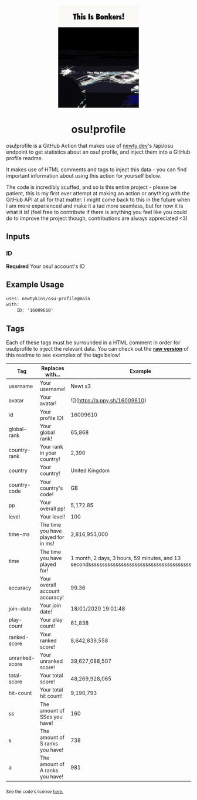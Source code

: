 <div align="center">
    <img src="readme.gif">
    <h1>osu!profile</h1>
</div>

osu!profile is a GitHub Action that makes use of [newty.dev](https://newty.dev/)'s /api/osu endpoint to get statistics about an osu! profile, and inject them into a GitHub profile readme.

It makes use of HTML comments and tags to inject this data - you can find important information about using this action for yourself below.

The code is incredibly scuffed, and so is this entire project - please be patient, this is my first ever attempt at making an action or anything with the GitHub API at all for that matter. I might come back to this in the future when I am more experienced and make it a tad more seamless, but for now it is what it is! (feel free to contribute if there is anything you feel like you could do to improve the project though, contributions are always appreciated <3)

## Inputs

### ID

**Required** Your osu! account's ID

## Example Usage

```
uses: newtykins/osu-profile@main
with:
	ID: '16009610'
```

## Tags

Each of these tags must be surrounded in a HTML comment in order for osu!profile to inject the relevant data. You can check out the [**raw version**](https://raw.githubusercontent.com/newtykins/osu-profile/main/readme.md) of this readme to see examples of the tags below!

| Tag            | Replaces with...                    | Example                                                                     |
| -------------- | ----------------------------------- | --------------------------------------------------------------------------- |
| username       | Your username!                      | <!--osu-username-->Newt x3<!--osu-username-->                               |
| avatar         | Your avatar!                        | ![](<!--osu-avatar-->https://a.ppy.sh/16009610<!--osu-avatar-->)                                     |
| id             | Your profile ID!                    | <!--osu-id-->16009610<!--osu-id-->                                          |
| global-rank    | Your global rank!                   | <!--osu-global-rank-->65,868<!--osu-global-rank-->                         |
| country-rank   | Your rank in your country!          | <!--osu-country-rank-->2,390<!--osu-country-rank-->                        |
| country        | Your country!                       | <!--osu-country-->United Kingdom<!--osu-country-->                          |
| country-code   | Your country's code!                | <!--osu-country-code-->GB<!--osu-country-code-->                            |
| pp             | Your overall pp!                    | <!--osu-pp-->5,172.85<!--osu-pp-->                                              |
| level          | Your level!                         | <!--osu-level-->100<!--osu-level-->                                         |
| time-ms        | The time you have played for in ms! | <!--osu-time-ms-->2,816,953,000<!--osu-time-ms-->                                        |
| time           | The time you have played for!       | <!--osu-time-->1 month, 2 days, 3 hours, 59 minutes, and 13 secondsssssssssssssssssssssssssssssssssssssssssssss<!--osu-time--> |
| accuracy       | Your overall account accuracy!      | <!--osu-accuracy-->99.36<!--osu-accuracy-->                                 |
| join-date      | Your join date!                     | <!--osu-join-date-->18/01/2020 19:01:48<!--osu-join-date-->         |
| play-count     | Your play count!                    | <!--osu-play-count-->61,838<!--osu-play-count-->                            |
| ranked-score   | Your ranked score!                  | <!--osu-ranked-score-->8,642,839,558<!--osu-ranked-score-->                 |
| unranked-score | Your unranked score!                | <!--osu-unranked-score-->39,627,088,507<!--osu-unranked-score-->                          |
| total-score    | Your total score!                   | <!--osu-total-score-->48,269,928,065<!--osu-total-score-->                  |
| hit-count      | Your total hit count!               | <!--osu-hit-count-->9,190,793<!--osu-hit-count-->                                    |
| ss             | The amount of SSes you have!        | <!--osu-ss-->160<!--osu-ss-->                                               |
| s              | The amount of S ranks you have!     | <!--osu-s-->738<!--osu-s-->                                                 |
| a              | The amount of A ranks you have!     | <!--osu-a-->981<!--osu-a-->                                                 |

<sub>See the code's license <a href="license.md">here.</sub>
